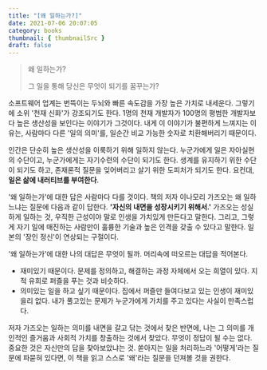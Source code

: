 ```yaml
---
title: "[왜 일하는가?]"
date: 2021-07-06 20:07:05
category: books
thumbnail: { thumbnailSrc }
draft: false
---
```


> 왜 일하는가?
>
> 그 일을 통해 당신은 무엇이 되기를 꿈꾸는가?

소프트웨어 업계는 번뜩이는 두뇌와 빠른 속도감을 가장 높은 가치로 내세운다. 그렇기에 소위 '천재 신화'가 강조되기도 한다. 1명의 천재 개발자가 100명의 평범한 개발자보다 높은 생산성을 보인다는 이야기가 그것이다. 내게 이 이야기가 불편하게 느껴지는 이유는, 사람마다 다른 '일의 의미'를, 일순간 비교 가능한 숫자로 치환해버리기 때문이다.

인간은 단순히 높은 생산성을 이룩하기 위해 일하지 않는다. 누군가에게 일은 자아실현의 수단이고, 누군가에게는 자기수련의 수단이 되기도 한다. 생계를 유지하기 위한 수단이 되기도 하고, 존재론적 질문을 잊어버리고 살기 위한 도피처가 되기도 한다. 요컨대, **일은 삶에 내러티브를 부여한다**.

'왜 일하는가'에 대한 답은 사람마다 다를 것이다. 책의 저자 이나모리 가즈오는 왜 일하느냐는 질문에 다음과 같이 답한다. **'자신의 내면을 성장시키기 위해서.'** 가즈오는 성실하게 일하는 것, 우직한 근성이야 말로 인생을 가치있게 만든다고 말한다. 그리고, 그렇게 자기 일에 매진하는 사람만이 훌륭한 기술과 높은 인격을 갖출 수 있다고 말한다. 일본의 '장인 정신'이 연상되는 구절이다.

'왜 일하는가'에 대한 나의 대답은 무엇이 될까. 머리속에 떠오르는 대답을 적어본다.
- 재미있기 때문이다. 문제를 정의하고, 해결하는 과정 자체에서 오는 희열이 있다. 지적 유희로 퍼즐을 푸는 것과 비슷하다.
- 의미있는 일을 하고 싶기 때문이다. 집에서 퍼즐만 들여다보고 있는 인생이 재미있을리 없다. 내가 풀고있는 문제가 누군가에게 가치를 주고 있다는 사실이 만족스럽다.

저자 가즈오는 일하는 의미를 내면을 갈고 닦는 것에서 찾은 반면에, 나는 그 의미를 개인적인 즐거움과 사회적 가치를 창출하는 것에서 찾았다. 무엇이 정답이 될 수는 없다. 중요한 것은 자신만의 답을 찾아보았냐는 것. 쏟아지는 일을 처리하느라 '어떻게'라는 질문에 파묻혀 있다면, 이 책을 읽고 스스로 '왜'라는 질문을 던져볼 것을 권한다.
